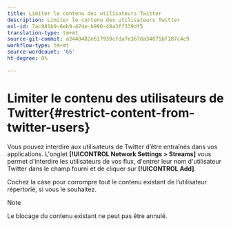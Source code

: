 ```yaml
---
title: Limiter le contenu des utilisateurs Twitter
description: Limiter le contenu des utilisateurs Twitter
exl-id: 7ac981b9-6eb9-474e-b990-48a3ff339df5
translation-type: tm+mt
source-git-commit: a2449482e617939cfda7e367da34875bf187c4c9
workflow-type: tm+mt
source-wordcount: '66'
ht-degree: 0%

---
```


# Limiter le contenu des utilisateurs de Twitter{#restrict-content-from-twitter-users}

Vous pouvez interdire aux utilisateurs de Twitter d’être entraînés dans vos applications. L&#39;onglet **[!UICONTROL Network Settings > Streams]** vous permet d&#39;interdire les utilisateurs de vos flux, d&#39;entrer leur nom d&#39;utilisateur Twitter dans le champ fourni et de cliquer sur **[!UICONTROL Add]**.

Cochez la case pour corrompre tout le contenu existant de l’utilisateur répertorié, si vous le souhaitez.

>[!NOTE]
>
>Le blocage du contenu existant ne peut pas être annulé.
